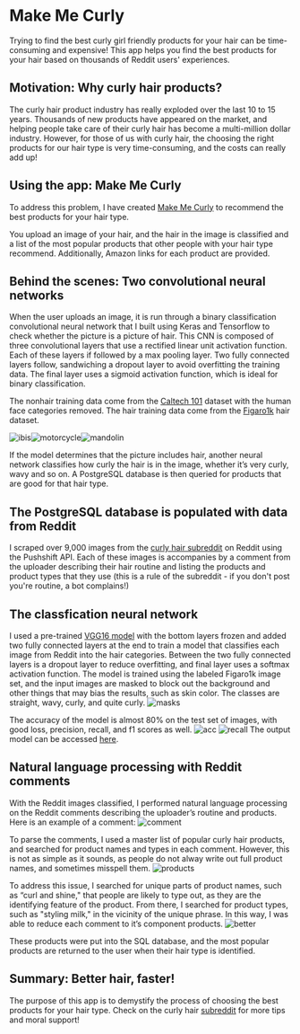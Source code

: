 # Make Me Curly

Trying to find the best curly girl friendly products for your hair can be time-consuming and expensive! This app helps you find the best products for your hair based on thousands of Reddit users' experiences. 

## Motivation: Why curly hair products?
The curly hair product industry has really exploded over the last 10 to 15 years. Thousands of new products have appeared on the market,  and helping people take care of their curly hair has become a multi-million dollar industry. However, for those of us with curly hair, the choosing the right products for our hair type is very time-consuming, and the costs can really add up!

## Using the app: Make Me Curly
To address this problem, I have created [Make Me Curly](http://www.makemecurly.today) to recommend the best products for your hair type. 

You upload an image of your hair, and the hair in the image is classified and a list of the most popular products that other people with your hair type recommend. Additionally, Amazon links for each product are provided.

## Behind the scenes: Two convolutional neural networks
When the user uploads an image, it is run through a binary classification convolutional neural network that I built using Keras and Tensorflow to check whether the picture is a picture of hair. This CNN is composed of three convolutional layers that use a rectified linear unit activation function. Each of these layers if followed by a max pooling layer. Two fully connected layers follow, sandwiching a dropout layer to avoid overfitting the training data. The final layer uses a sigmoid activation function, which is ideal for binary classification.

The nonhair training data come from the [Caltech 101](http://www.vision.caltech.edu/Image_Datasets/Caltech101/) dataset with the human face categories removed. The hair training data come from the [Figaro1k](http://projects.i-ctm.eu/it/progetto/figaro-1k) hair dataset. 

![ibis](https://github.com/jsbridge/random_images/blob/master/ibis_image_0051.jpg)![motorcycle](https://github.com/jsbridge/random_images/blob/master/Motorbikes_image_0022.jpg)![mandolin](https://github.com/jsbridge/random_images/blob/master/mandolin_image_0026.jpg)

If the model determines that the picture includes hair, another neural network classifies how curly the hair is in the image, whether it’s very curly, wavy and so on. A PostgreSQL database is then queried for products that are good for that hair type.

## The PostgreSQL database is populated with data from Reddit
I scraped over 9,000 images from the [curly hair subreddit](http://www.reddit.com/r/curlyhair) on Reddit using the Pushshift API. Each of these images is accompanies by a comment from the uploader describing their hair routine and listing the products and product types that they use (this is a rule of the subreddit - if you don't post you're routine, a bot complains!)

## The classfication neural network
I used a pre-trained [VGG16 model](https://neurohive.io/en/popular-networks/vgg16/) with the bottom layers frozen and added two fully connected layers at the end to train a model that classifies each image from Reddit into the hair categories. Between the two fully connected layers is a dropout layer to reduce overfitting, and final layer uses a softmax activation function. The model is trained using the labeled Figaro1k image set, and the input images are masked to block out the background and other things that may bias the results, such as skin color. The classes are straight, wavy, curly, and quite curly.
![masks](https://github.com/jsbridge/random_images/blob/master/masks.jpg)

The accuracy of the model is almost 80% on the test set of images, with good loss, precision, recall, and f1 scores as well.
![acc](https://github.com/jsbridge/random_images/blob/master/VGG_loss_acc.png)
![recall](https://github.com/jsbridge/random_images/blob/master/VGG_prec_recall_f1.png)
The output model can be accessed [here](https://www.dropbox.com/s/u4zs7f2mdv5xg9f/model_saved_VGG_4cat.h5?dl=0).

## Natural language processing with Reddit comments
With the Reddit images classified, I performed natural language processing on the Reddit comments describing the uploader’s routine and products. Here is an example of a comment:
![comment](https://github.com/jsbridge/random_images/blob/master/Screen%20Shot%202020-02-07%20at%2011.37.04%20AM.png)

To parse the comments, I used a master list of popular curly hair products, and searched for product names and types in each comment. However, this is not as simple as it sounds, as people do not alway write out full product names, and sometimes misspell them. 
![products](https://github.com/jsbridge/random_images/blob/master/Screen%20Shot%202020-02-07%20at%202.39.59%20PM.png)

To address this issue, I searched for unique parts of product names, such as “curl and shine," that people are likely to type out, as they are the identifying feature of the product. From there, I searched for product types, such as "styling milk," in the vicinity of the unique phrase. In this way, I was able to reduce each comment to it’s component products.
![better](https://github.com/jsbridge/random_images/blob/master/Screen%20Shot%202020-02-07%20at%202.40.11%20PM.png)

These products were put into the SQL database, and the most popular products are returned to the user when their hair type is identified.
 
## Summary: Better hair, faster!
The purpose of this app is to demystify the process of choosing the best products for your hair type. Check on the curly hair [subreddit](http://www.reddit.com/r/curlyhair) for more tips and moral support!
